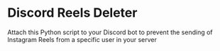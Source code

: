 # Discord Reels Deleter

Attach this Python script to your Discord bot to prevent the sending of Instagram Reels from a specific user in your server 